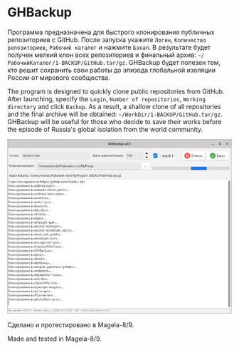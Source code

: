 # GHBackup
Программа предназначена для быстрого клонирования публичных репозиториев с GitHub. После запуска укажите `Логин`, `Количество репозиториев`, `Рабочий каталог` и нажмите `Бэкап`. В результате будет получен мелкий клон всех репозиториев и финальный архив: `~/РабочийКаталог/1-BACKUP/GitHub.tar/gz`. GHBackup будет полезен тем, кто решит сохранить свои работы до эпизода глобальной изоляции России от мирового сообщества.

The program is designed to quickly clone public repositories from GitHub. After launching, specify the `Login`, `Number of repositories`, `Working directory` and click `Backup`. As a result, a shallow clone of all repositories and the final archive will be obtained: `~/WorkDir/1-BACKUP/GitHub.tar/gz`. GHBackup will be useful for those who decide to save their works before the episode of Russia's global isolation from the world community.  
  
![](https://github.com/AKotov-dev/GHBackup/blob/main/ScreenShots/GHBackup-3.png)  
  
Сделано и протестировано в Mageia-8/9.  
  
Made and tested in Mageia-8/9.